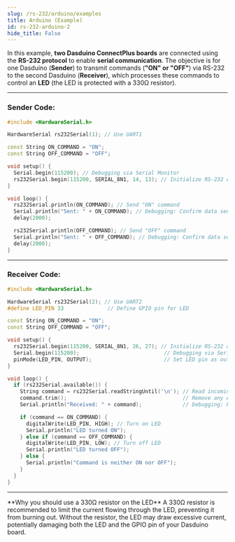 ```yaml
---
slug: /rs-232/arduino/examples
title: Arduino (Example)
id: rs-232-arduino-2
hide_title: False
---
```


In this example, **two Dasduino ConnectPlus boards** are connected using the **RS-232 protocol** to enable **serial communication**. The objective is for one Dasduino (**Sender**) to transmit commands (**"ON" or "OFF"**) via RS-232 to the second Dasduino (**Receiver**), which processes these commands to control an **LED** (the LED is protected with a 330Ω resistor).

---

### Sender Code:

```cpp
#include <HardwareSerial.h>

HardwareSerial rs232Serial(1); // Use UART1

const String ON_COMMAND = "ON";
const String OFF_COMMAND = "OFF";

void setup() {
  Serial.begin(115200); // Debugging via Serial Monitor
  rs232Serial.begin(115200, SERIAL_8N1, 14, 13); // Initialize RS-232 communication (RX=14, TX=13)
}

void loop() {
  rs232Serial.println(ON_COMMAND); // Send "ON" command
  Serial.println("Sent: " + ON_COMMAND); // Debugging: Confirm data sent
  delay(2000);

  rs232Serial.println(OFF_COMMAND); // Send "OFF" command
  Serial.println("Sent: " + OFF_COMMAND); // Debugging: Confirm data sent
  delay(2000);
}
```

---

### Receiver Code:

```cpp
#include <HardwareSerial.h>

HardwareSerial rs232Serial(2); // Use UART2
#define LED_PIN 33              // Define GPIO pin for LED

const String ON_COMMAND = "ON";
const String OFF_COMMAND = "OFF";

void setup() {
  rs232Serial.begin(115200, SERIAL_8N1, 26, 27); // Initialize RS-232 communication (RX=26, TX=27)
  Serial.begin(115200);                           // Debugging via Serial Monitor
  pinMode(LED_PIN, OUTPUT);                       // Set LED pin as output
}

void loop() {
  if (rs232Serial.available()) {
    String command = rs232Serial.readStringUntil('\n'); // Read incoming command
    command.trim();                                     // Remove any extra whitespace or newline characters
    Serial.println("Received: " + command);             // Debugging: Print trimmed command

    if (command == ON_COMMAND) {
      digitalWrite(LED_PIN, HIGH); // Turn on LED
      Serial.println("LED turned ON");
    } else if (command == OFF_COMMAND) {
      digitalWrite(LED_PIN, LOW); // Turn off LED
      Serial.println("LED turned OFF");
    } else {
      Serial.println("Command is neither ON nor OFF");
    }
  }
}
```
---

<CenteredImage src="/img/rs-232/breadboard.png" alt="Breadboard connection for given example" caption="Breadboard connection for given example"/>


<CenteredImage src="/img/rs-232/sides.png" alt="Side by side serial monitor outputs" caption="Side by side serial monitor outputs"/>
  

<InfoBox>
**Why you should use a 330Ω resistor on the LED**  
A 330Ω resistor is recommended to limit the current flowing through the LED, preventing it from burning out. Without the resistor, the LED may draw excessive current, potentially damaging both the LED and the GPIO pin of your Dasduino board. 
</InfoBox>

